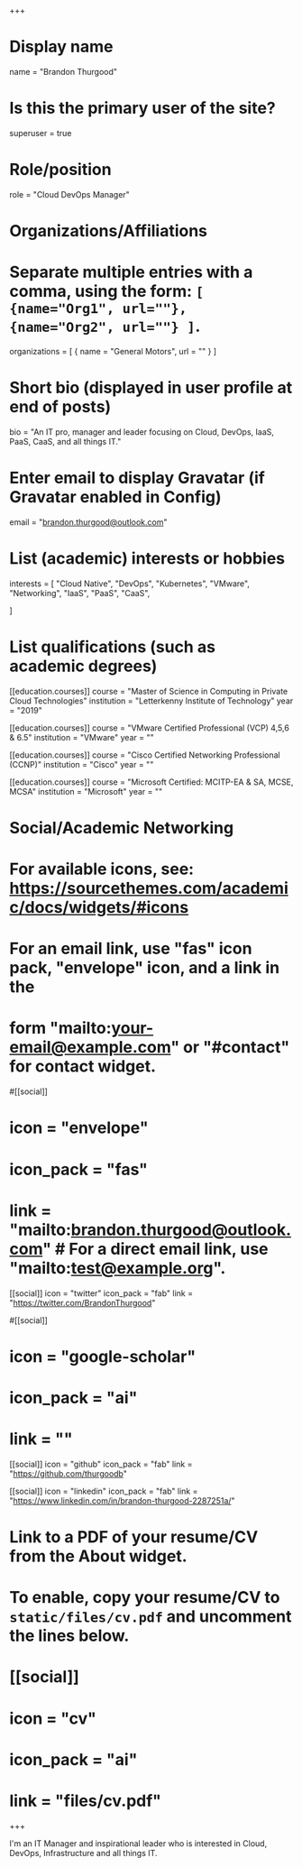 +++
# Display name
name = "Brandon Thurgood"

# Is this the primary user of the site?
superuser = true

# Role/position
role = "Cloud DevOps Manager"

# Organizations/Affiliations
#   Separate multiple entries with a comma, using the form: `[ {name="Org1", url=""}, {name="Org2", url=""} ]`.
organizations = [ { name = "General Motors", url = "" } ]

# Short bio (displayed in user profile at end of posts)
bio = "An IT pro, manager and leader focusing on Cloud, DevOps, IaaS, PaaS, CaaS, and all things IT."

# Enter email to display Gravatar (if Gravatar enabled in Config)
email = "brandon.thurgood@outlook.com"

# List (academic) interests or hobbies
interests = [
  "Cloud Native",
  "DevOps",
  "Kubernetes",
  "VMware",
  "Networking",
  "IaaS",
  "PaaS",
  "CaaS",
  
]

# List qualifications (such as academic degrees)
[[education.courses]]
  course = "Master of Science in Computing in Private Cloud Technologies"
  institution = "Letterkenny Institute of Technology"
  year = "2019"
  
[[education.courses]]
  course = "VMware Certified Professional (VCP) 4,5,6 & 6.5"
  institution = "VMware"
  year = ""

[[education.courses]]
  course = "Cisco Certified Networking Professional (CCNP)"
  institution = "Cisco"
  year = ""

[[education.courses]]
  course = "Microsoft Certified: MCITP-EA & SA, MCSE, MCSA"
  institution = "Microsoft"
  year = ""

# Social/Academic Networking
# For available icons, see: https://sourcethemes.com/academic/docs/widgets/#icons
#   For an email link, use "fas" icon pack, "envelope" icon, and a link in the
#   form "mailto:your-email@example.com" or "#contact" for contact widget.

#[[social]]
#  icon = "envelope"
#  icon_pack = "fas"
#  link = "mailto:brandon.thurgood@outlook.com"  # For a direct email link, use "mailto:test@example.org".

[[social]]
  icon = "twitter"
  icon_pack = "fab"
  link = "https://twitter.com/BrandonThurgood"

#[[social]]
#  icon = "google-scholar"
#  icon_pack = "ai"
#  link = ""

[[social]]
  icon = "github"
  icon_pack = "fab"
  link = "https://github.com/thurgoodb"
  
 [[social]]
  icon = "linkedin"
  icon_pack = "fab"
  link = "https://www.linkedin.com/in/brandon-thurgood-2287251a/"

# Link to a PDF of your resume/CV from the About widget.
# To enable, copy your resume/CV to `static/files/cv.pdf` and uncomment the lines below.
# [[social]]
#   icon = "cv"
#   icon_pack = "ai"
#   link = "files/cv.pdf"

+++

I'm an IT Manager and inspirational leader who is interested in Cloud, DevOps, Infrastructure and all things IT.
